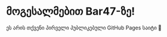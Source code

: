 <!DOCTYPE html>
<html lang="ka">
<head>
  <meta charset="UTF-8">
  <title>Bar47</title>
</head>
<body>
  <h1>მოგესალმებით Bar47-ზე!</h1>
  <p>ეს არის თქვენი პირველი პუბლიკებული GitHub Pages საიტი 🍷</p>
</body>
</html>
